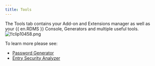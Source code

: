 ```yaml
---
title: Tools
---
```

The Tools tab contains your Add-on and Extensions manager as well as your {{ en.RDMS }} Console, Generators and multiple useful tools.  
![!!clip10458.png](/img/en/rdm/mac/clip10458.png) 

To learn more please see:  

* [Password Generator](/rdm/mac/commands/tools/password-generator/) 
* [Entry Security Analyzer](/rdm/mac/commands/tools/entry-security-analyzer/)  
